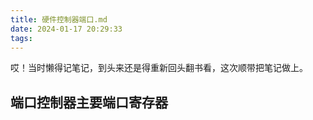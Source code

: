 ```yaml
---
title: 硬件控制器端口.md
date: 2024-01-17 20:29:33
tags:
---
```


哎！当时懒得记笔记，到头来还是得重新回头翻书看，这次顺带把笔记做上。

## 端口控制器主要端口寄存器



